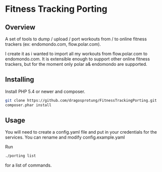 # Fitness Tracking Porting

## Overview

A set of tools to dump / upload / port workouts from / to online fitness trackers (ex: endomondo.com, flow.polar.com).

I create it as i wanted to import all my workouts from flow.polar.com to endomondo.com.
It is extensible enough to support other online fitness trackers, but for the moment only polar a& endomondo are supported.

## Installing

Install PHP 5.4 or newer and composer.

```bash
git clone https://github.com/dragosprotung/FitnessTrackingPorting.git
composer.phar install
```

## Usage

You will need to create a config.yaml file and put in your credentials for the services.
You can rename and modify config.example.yaml

Run

```bash
./porting list
```

for a list of commands.
